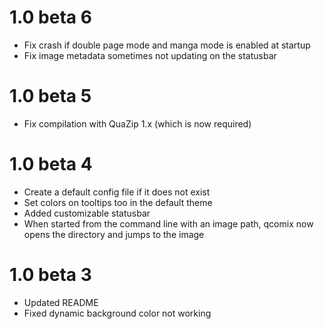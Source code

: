 # 1.0 beta 6
* Fix crash if double page mode and manga mode is enabled at startup
* Fix image metadata sometimes not updating on the statusbar

# 1.0 beta 5
* Fix compilation with QuaZip 1.x (which is now required)

# 1.0 beta 4
* Create a default config file if it does not exist
* Set colors on tooltips too in the default theme
* Added customizable statusbar
* When started from the command line with an image path, qcomix now opens the directory and jumps to the image

# 1.0 beta 3
* Updated README
* Fixed dynamic background color not working
